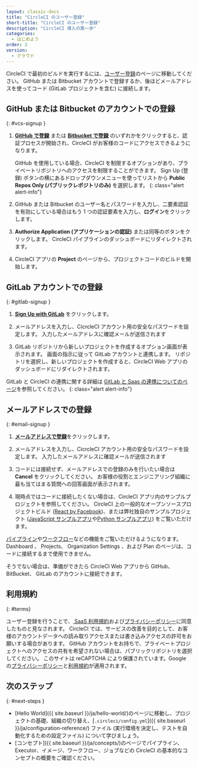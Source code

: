 ```yaml
---
layout: classic-docs
title: "CircleCI のユーザー登録"
short-title: "CircleCI のユーザー登録"
description: "CircleCI 導入の第一歩"
categories:
  - はじめよう
order: 2
version:
  - クラウド
---
```


CircleCI で最初のビルドを実行するには、[ユーザー登録](https://circleci.com/ja/signup/)のページに移動してください。 GitHub または Bitbucket アカウントで登録するか、後ほどメールアドレスを使ってコード (GitLab プロジェクトを含む) に接続します。

## GitHub または Bitbucket のアカウントでの登録
{: #vcs-signup }

1. [**GitHub で登録**](https://circleci.com/auth/vcs-connect?connection=Github) または [**Bitbucket で登録**](https://circleci.com/auth/vcs-connect?connection=Bitbucket) のいずれかをクリックすると、認証プロセスが開始され、CircleCI がお客様のコードにアクセスできるようになります。

    GitHub を使用している場合、CircleCI を制限するオプションがあり、プライベートリポジトリへのアクセスを制限することができます。 Sign Up (登録) ボタンの横にあるドロップダウンメニューを使ってリストから **Public Repos Only (パブリックレポジトリのみ)** を選択します。
    {: class="alert alert-info"}

2. GitHub または Bitbucket のユーザー名とパスワードを入力し、二要素認証を有効にしている場合はもう 1 つの認証要素を入力し、**ログイン**をクリックします。

3. **Authorize Application (アプリケーションの認証)** または同等のボタンをクリックします。 CircleCI パイプラインのダッシュボードにリダイレクトされます。

4. CircleCI アプリの **Project** のページから、プロジェクトコードのビルドを開始します。

## GitLab アカウントでの登録
{: #gitlab-signup }

1. [**Sign Up with GitLab**](https://circleci.com/auth/signup/) をクリックします。

2. メールアドレスを入力し、CicrcleCI アカウント用の安全なパスワードを設定します。 入力したメールアドレスに確認メールが送信されます

3. GitLab リポジトリから新しいプロジェクトを作成するオプション画面が表示されます。 画面の指示に従って GitLab アカウントと連携します。 リポジトリを選択し、新しいプロジェクトを作成すると、CircleCI Web アプリのダッシュボードにリダイレクトされます。

GitLab と CircleCI の連携に関する詳細は [GitLab と Saas の連携についてのページ]({{site.baseurl}}/gitlab-integration)を参照してください。
{: class="alert alert-info"}

## メールアドレスでの登録
{: #email-signup }

1. [**メールアドレスで登録**](https://circleci.com/auth/signup/)をクリックします。

2. メールアドレスを入力し、CicrcleCI アカウント用の安全なパスワードを設定します。 入力したメールアドレスに確認メールが送信されます

3. コードには接続せず、メールアドレスでの登録のみを行いたい場合は **Cancel** をクリックしてください。 お客様の役割とエンジニアリング組織に最も当てはまる質問への回答画面が表示されます。

4. 現時点ではコードに接続したくない場合は、CircleCI アプリ内のサンプルプロジェクトを参照してください。 CircleCI 上の一般的なオープンソースプロジェクトビルド ([React by Facebook](https://app.circleci.com/pipelines/github/facebook/react))、または弊社独自のサンプルプロジェクト ([JavaScript サンプルアプリ](https://app.circleci.com/pipelines/github/CircleCI-Public/sample-javascript-cfd/)や[Python サンプルアプリ](https://app.circleci.com/pipelines/github/CircleCI-Public/sample-python-cfd/)) をご覧いただけます。

[パイプライン]({{site.baseurl}}/ja/pipelines/)や[ワークフロー]({{site.baseurl}}/ja/workflows)などの機能をご覧いただけるようになります。 Dashboard 、 Projects、 Organization Settings 、および Plan のページは、コードに接続するまで使用できません。

そうでない場合は、準備ができたら CircleCI Web アプリから GitHub、BitBucket、 GitLab のアカウントに接続できます。

## 利用規約
{: #terms}

ユーザー登録を行うことで、[ SaaS 利用規約](https://circleci.com/terms-of-service/)および[プライバシーポリシー](https://circleci.com/privacy/)に同意したものと見なされます。 CircleCI では、サービスの改善を目的として、お客様のアカウントデータへの読み取りアクセスまたは書き込みアクセスの許可をお願いする場合があります。 GitHub アカウントをお持ちで、プライベートプロジェクトへのアクセスの共有を希望されない場合は、パブリックリポジトリを選択してください。 このサイトは reCAPTCHA により保護されています。Google の[プライバシーポリシー](https://policies.google.com/privacy?hl=ja)と[利用規約](https://policies.google.com/terms?hl=ja)が適用されます。

## 次のステップ
{: #next-steps }

- [Hello World]({{ site.baseurl }}/ja/hello-world/)のページに移動し、プロジェクトの基礎、組織の切り替え、[`.circleci/config.yml`]({{ site.baseurl }}/ja/configuration-reference/) ファイル (実行環境を決定し、テストを自動化するための設定ファイル) について学びましょう。
- [コンセプト]({{ site.baseurl }}/ja/concepts/)のページでパイプライン、Executor、イメージ、ワークフロー、ジョブなどの CircleCI の基本的なコンセプトの概要をご確認ください。
